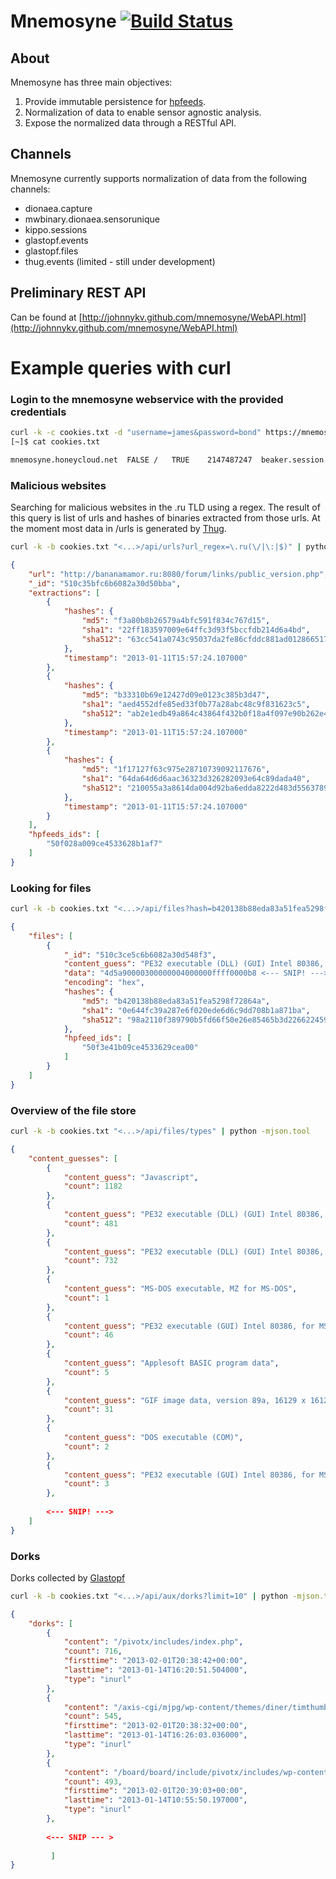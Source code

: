 Mnemosyne [![Build Status](https://travis-ci.org/johnnykv/mnemosyne.png?branch=master)](https://travis-ci.org/johnnykv/mnemosyne)
=========
## About
Mnemosyne has three main objectives:

1. Provide immutable persistence for [hpfeeds](https://redmine.honeynet.org/projects/hpfeeds/wiki).
2. Normalization of data to enable sensor agnostic analysis.
3. Expose the normalized data through a RESTful API.

## Channels
Mnemosyne currently supports normalization of data from the following channels:

* dionaea.capture
* mwbinary.dionaea.sensorunique
* kippo.sessions
* glastopf.events
* glastopf.files
* thug.events (limited - still under development)

## Preliminary REST API
Can be found at [http://johnnykv.github.com/mnemosyne/WebAPI.html](http://johnnykv.github.com/mnemosyne/WebAPI.html)

# Example queries with curl

### Login to the mnemosyne webservice with the provided credentials
``` bash
curl -k -c cookies.txt -d "username=james&password=bond" https://mnemosyne.honeycloud.net:8282/login
[~]$ cat cookies.txt 

mnemosyne.honeycloud.net  FALSE	/	TRUE	2147487247	beaker.session.id	1f7x19deadbeef8f802fbabe18f1f01a
```


### Malicious websites
Searching for malicious websites in the .ru TLD using a regex. The result of this query is list of urls and hashes of binaries extracted from those urls.
At the moment most data in /urls is generated by [Thug](https://github.com/buffer/thug).
``` bash
curl -k -b cookies.txt "<...>/api/urls?url_regex=\.ru(\/|\:|$)" | python -mjson.tool
```
``` json
{
    "url": "http://bananamamor.ru:8080/forum/links/public_version.php",
    "_id": "510c35bfc6b6082a30d50bba", 
    "extractions": [
        {
            "hashes": {
                "md5": "f3a80b8b26579a4bfc591f834c767d15", 
                "sha1": "22ff183597009e64ffc3d93f5bccfdb214d6a4bd", 
                "sha512": "63cc541a0743c95037da2fe86cfddc881ad0128665171c50958142f2d8b87a3e90c3085286f774aceb15e28d515ed7b24e399b19579f42da894da206945fe023"
            }, 
            "timestamp": "2013-01-11T15:57:24.107000"
        }, 
        {
            "hashes": {
                "md5": "b33310b69e12427d09e0123c385b3d47", 
                "sha1": "aed4552dfe85ed33f0b77a28abc48c9f831623c5", 
                "sha512": "ab2e1edb49a864c43864f432b0f18a4f097e90b262e4e2964814e022218ad2128a1cdb0402ee76eb75b382f53d145ae7ebd64d0bec7cd599d45ae9c799802b68"
            }, 
            "timestamp": "2013-01-11T15:57:24.107000"
        }, 
        {
            "hashes": {
                "md5": "1f17127f63c975e28710739092117676", 
                "sha1": "64da64d6d6aac36323d326282093e64c89dada40", 
                "sha512": "210055a3a8614da004d92ba6edda8222d483d5563789f9443bb9d5c06481b9674fdf0eef1929410e8c44f9d66c2c7c07e0109e98a5eb92f326a3e8130801f4e7"
            }, 
            "timestamp": "2013-01-11T15:57:24.107000"
        }
    ], 
    "hpfeeds_ids": [
        "50f028a009ce4533628b1af7"
    ]
}
```

### Looking for files
``` bash
curl -k -b cookies.txt "<...>/api/files?hash=b420138b88eda83a51fea5298f72864a" | python -mjson.tool
```
```json
{
    "files": [
        {
            "_id": "510c3ce5c6b6082a30d548f3", 
            "content_guess": "PE32 executable (DLL) (GUI) Intel 80386, for MS Windows, UPX compressed", 
            "data": "4d5a90000300000004000000ffff0000b8 <--- SNIP! --->", 
            "encoding": "hex", 
            "hashes": {
                "md5": "b420138b88eda83a51fea5298f72864a", 
                "sha1": "0e644fc39a287e6f020ede6d6c9dd708b1a871ba", 
                "sha512": "98a2110f389790b5fd66f50e26e85465b3d22662245969b1fd03025194ef7a00a928c3709b57e20d165876231cdab12d38b7ff17e5c173b6562e924dc4087d85"
            }, 
            "hpfeed_ids": [
                "50f3e41b09ce4533629cea00"
            ]
        }
    ]
}
```
### Overview of the file store
``` bash
curl -k -b cookies.txt "<...>/api/files/types" | python -mjson.tool
```
```json
{
    "content_guesses": [
        {
            "content_guess": "Javascript", 
            "count": 1182
        }, 
        {
            "content_guess": "PE32 executable (DLL) (GUI) Intel 80386, for MS Windows", 
            "count": 481
        }, 
        {
            "content_guess": "PE32 executable (DLL) (GUI) Intel 80386, for MS Windows, UPX compressed", 
            "count": 732
        }, 
        {
            "content_guess": "MS-DOS executable, MZ for MS-DOS", 
            "count": 1
        }, 
        {
            "content_guess": "PE32 executable (GUI) Intel 80386, for MS Windows", 
            "count": 46
        }, 
        {
            "content_guess": "Applesoft BASIC program data", 
            "count": 5
        },
        {
            "content_guess": "GIF image data, version 89a, 16129 x 16129", 
            "count": 31
        }, 
        {
            "content_guess": "DOS executable (COM)", 
            "count": 2
        },
        {
            "content_guess": "PE32 executable (GUI) Intel 80386, for MS Windows, UPX compressed", 
            "count": 3
        },
        
        <--- SNIP! --->
    ]
}
```
### Dorks
Dorks collected by [Glastopf](https://github.com/glastopf/glastopf)
``` bash
curl -k -b cookies.txt "<...>/api/aux/dorks?limit=10" | python -mjson.tool
```
```json
{
    "dorks": [
        {
            "content": "/pivotx/includes/index.php", 
            "count": 716, 
            "firsttime": "2013-02-01T20:38:42+00:00", 
            "lasttime": "2013-01-14T16:20:51.504000", 
            "type": "inurl"
        }, 
        {
            "content": "/axis-cgi/mjpg/wp-content/themes/diner/timthumb.php", 
            "count": 545, 
            "firsttime": "2013-02-01T20:38:32+00:00", 
            "lasttime": "2013-01-14T16:26:03.036000", 
            "type": "inurl"
        }, 
        {
            "content": "/board/board/include/pivotx/includes/wp-content/pivotx/includes/timthumb.php", 
            "count": 493, 
            "firsttime": "2013-02-01T20:39:03+00:00", 
            "lasttime": "2013-01-14T10:55:50.197000", 
            "type": "inurl"
        },
        
        <--- SNIP --- >
        
         ]   
}
```



